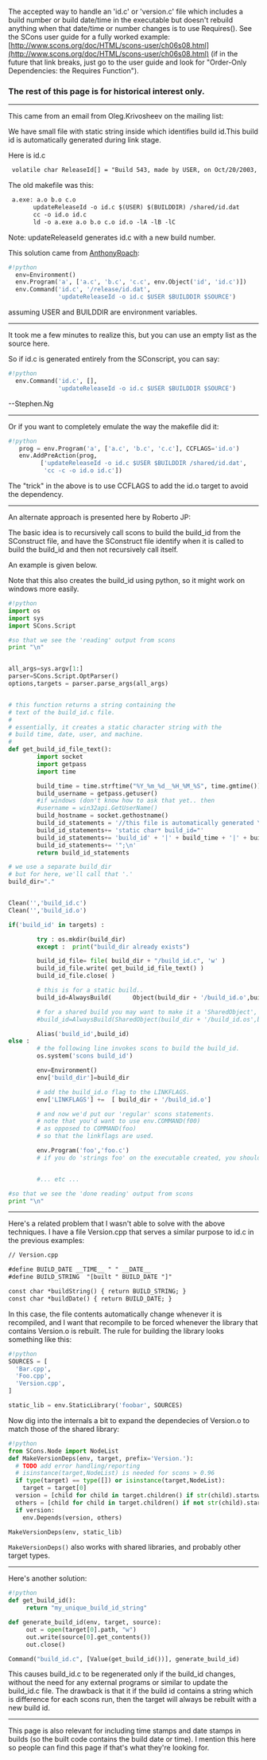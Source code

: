 
The accepted way to handle an 'id.c' or 'version.c' file which includes a build number or build date/time in the executable but doesn't rebuild anything when that date/time or number changes is to use Requires().  See the SCons user guide for a fully worked example: [http://www.scons.org/doc/HTML/scons-user/ch06s08.html](http://www.scons.org/doc/HTML/scons-user/ch06s08.html) (if in the future that link breaks, just go to the user guide and look for "Order-Only Dependencies: the Requires Function"). 


### The rest of this page is for historical interest only.



---

 This came from an email from Oleg.Krivosheev on the mailing list: 

We have small file with static string inside which identifies build id.This build id is automatically generated during link stage. 

Here is id.c 


```txt
 volatile char ReleaseId[] = "Build 543, made by USER, on Oct/20/2003, 11:45:23"
```
The old makefile was this: 


```txt
 a.exe: a.o b.o c.o
       updateReleaseId -o id.c $(USER) $(BUILDDIR) /shared/id.dat
       cc -o id.o id.c
       ld -o a.exe a.o b.o c.o id.o -lA -lB -lC
```
Note: updateReleaseId generates id.c with a new build number. 

This solution came from [AnthonyRoach](AnthonyRoach): 


```python
#!python 
  env=Environment()
  env.Program('a', ['a.c', 'b.c', 'c.c', env.Object('id', 'id.c')])
  env.Command('id.c', '/release/id.dat',
              'updateReleaseId -o id.c $USER $BUILDDIR $SOURCE')
```
assuming USER and BUILDDIR are environment variables. 



---

 It took me a few minutes to realize this, but you can use an empty list as the source here. 

So if id.c is generated entirely from the SConscript, you can say: 


```python
#!python 
  env.Command('id.c', [],
              'updateReleaseId -o id.c $USER $BUILDDIR $SOURCE')
```
--Stephen.Ng 



---

 Or if you want to completely emulate the way the makefile did it: 


```python
#!python 
   prog = env.Program('a', ['a.c', 'b.c', 'c.c'], CCFLAGS='id.o')
   env.AddPreAction(prog,
         ['updateReleaseId -o id.c $USER $BUILDDIR /shared/id.dat',
          'cc -c -o id.o id.c'])
```
The "trick" in the above is to use CCFLAGS to add the id.o target to avoid the dependency. 

--- 

An alternate approach is presented here by Roberto JP: 

The basic idea is to recursively call scons to build the build_id from the SConstruct file, and have the SConstruct file identify when it is called to build the build_id and then not recursively call itself. 

An example is given below. 

Note that this also creates the build_id using python, so it might work on windows more easily. 


```python
#!python 
import os
import sys
import SCons.Script

#so that we see the 'reading' output from scons
print "\n"


all_args=sys.argv[1:]
parser=SCons.Script.OptParser()
options,targets = parser.parse_args(all_args)


# this function returns a string containing the
# text of the build_id.c file.
#
# essentially, it creates a static character string with the
# build time, date, user, and machine.
#
def get_build_id_file_text():
        import socket
        import getpass
        import time

        build_time = time.strftime("%Y_%m_%d__%H_%M_%S", time.gmtime())
        build_username = getpass.getuser()
        #if windows (don't know how to ask that yet.. then
        #username = win32api.GetUserName()
        build_hostname = socket.gethostname()
        build_id_statements = '//this file is automatically generated \n'
        build_id_statements+= 'static char* build_id="'
        build_id_statements+= 'build_id' + '|' + build_time + '|' + build_username + '@' + build_hostname
        build_id_statements+= '";\n'
        return build_id_statements

# we use a separate build_dir
# but for here, we'll call that '.'
build_dir="."


Clean('','build_id.c')
Clean('','build_id.o')

if('build_id' in targets) :

        try : os.mkdir(build_dir)
        except :  print("build_dir already exists")

        build_id_file= file( build_dir + "/build_id.c", 'w' )
        build_id_file.write( get_build_id_file_text() )
        build_id_file.close( )

        # this is for a static build..
        build_id=AlwaysBuild(      Object(build_dir + '/build_id.o',build_dir + '/build_id.c'))

        # for a shared build you may want to make it a 'SharedObject', as in the commented out line below.
        #build_id=AlwaysBuild(SharedObject(build_dir + '/build_id.os',build_dir + '/build_id.c'))

        Alias('build_id',build_id)
else :
        # the following line invokes scons to build the build_id.
        os.system('scons build_id')

        env=Environment()
        env['build_dir']=build_dir

        # add the build_id.o flag to the LINKFLAGS.
        env['LINKFLAGS'] +=  [ build_dir + '/build_id.o']

        # and now we'd put our 'regular' scons statements.
        # note that you'd want to use env.COMMAND(f00)
        # as opposed to COMMAND(foo)
        # so that the linkflags are used.

        env.Program('foo','foo.c')
        # if you do 'strings foo' on the executable created, you should see the build_id text.


        #... etc ...

#so that we see the 'done reading' output from scons
print "\n"
```
--- 

Here's a related problem that I wasn't able to solve with the above techniques.  I have a file Version.cpp that serves a similar purpose to id.c in the previous examples: 


```txt
// Version.cpp

#define BUILD_DATE __TIME__ " " __DATE__
#define BUILD_STRING  "[built " BUILD_DATE "]"

const char *buildString() { return BUILD_STRING; }
const char *buildDate() { return BUILD_DATE; }
```
In this case, the file contents automatically change whenever it is recompiled, and I want that recompile to be forced whenever the library that contains Version.o is rebuilt.  The rule for building the library looks something like this: 


```python
#!python 
SOURCES = [
  'Bar.cpp',
  'Foo.cpp',
  'Version.cpp',
]

static_lib = env.StaticLibrary('foobar', SOURCES)
```
Now dig into the internals a bit to expand the dependecies of Version.o to match those of the shared library: 


```python
#!python 
from SCons.Node import NodeList
def MakeVersionDeps(env, target, prefix='Version.'):
  # TODO add error handling/reporting
  # isinstance(target,NodeList) is needed for scons > 0.96
  if type(target) == type([]) or isinstance(target,NodeList):
    target = target[0]
  version = [child for child in target.children() if str(child).startswith(prefix)]
  others = [child for child in target.children() if not str(child).startswith(prefix)]
  if version:
    env.Depends(version, others)

MakeVersionDeps(env, static_lib)
```
`MakeVersionDeps()` also works with shared libraries, and probably other target types. 

--- 

Here's another solution: 


```python
#!python 
def get_build_id():
     return "my_unique_build_id_string"

def generate_build_id(env, target, source):
     out = open(target[0].path, "w")
     out.write(source[0].get_contents())
     out.close()

Command("build_id.c", [Value(get_build_id())], generate_build_id)
```
This causes build_id.c to be regenerated only if the build_id changes, without the need for any external programs or similar to update the build_id.c file. The drawback is that it if the build id contains a string which is difference for each scons run, then the target will always be rebuilt with a new build id. 



---

 This page is also relevant for including time stamps and date stamps in builds (so the built code contains the build date or time).  I mention this here so people can find this page if that's what they're looking for. 
